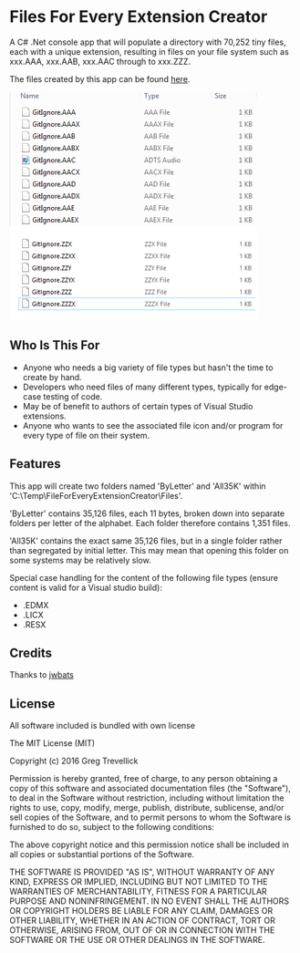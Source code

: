 # Files For Every Extension Creator

A C# .Net console app that will populate a directory with 70,252 tiny files, each with a unique extension, resulting in files on your file system such as xxx.AAA, xxx.AAB, xxx.AAC through to xxx.ZZZ.

The files created by this app can be found [here](https://github.com/GregTrevellick/FilesForEveryExtension).

![File1](winExpl.png)

## Who Is This For
* Anyone who needs a big variety of file types but hasn't the time to create by hand.
* Developers who need files of many different types, typically for edge-case testing of code.
* May be of benefit to authors of certain types of Visual Studio extensions.
* Anyone who wants to see the associated file icon and/or program for every type of file on their system.

## Features

This app will create two folders named 'ByLetter' and 'All35K' within 'C:\Temp\FileForEveryExtensionCreator\Files'. 

'ByLetter' contains 35,126 files, each 11 bytes, broken down into separate folders per letter of the alphabet. Each folder therefore contains 1,351 files. 

'All35K' contains the exact same 35,126 files, but in a single folder rather than segregated by initial letter. This may mean that opening this folder on some systems may be relatively slow.

Special case handling for the content of the following file types (ensure content is valid for a Visual studio build):
* .EDMX
* .LICX
* .RESX

## Credits

Thanks to [jwbats](https://github.com/jwbats/EdmxStuff)

## License

All software included is bundled with own license

The MIT License (MIT)

Copyright (c) 2016 Greg Trevellick

Permission is hereby granted, free of charge, to any person obtaining a copy of this software and associated documentation files (the "Software"), to deal in the Software without restriction, including without limitation the rights to use, copy, modify, merge, publish, distribute, sublicense, and/or sell copies of the Software, and to permit persons to whom the Software is furnished to do so, subject to the following conditions:

The above copyright notice and this permission notice shall be included in all copies or substantial portions of the Software.

THE SOFTWARE IS PROVIDED "AS IS", WITHOUT WARRANTY OF ANY KIND, EXPRESS OR IMPLIED, INCLUDING BUT NOT LIMITED TO THE WARRANTIES OF MERCHANTABILITY, FITNESS FOR A PARTICULAR PURPOSE AND NONINFRINGEMENT. IN NO EVENT SHALL THE AUTHORS OR COPYRIGHT HOLDERS BE LIABLE FOR ANY CLAIM, DAMAGES OR OTHER LIABILITY, WHETHER IN AN ACTION OF CONTRACT, TORT OR OTHERWISE, ARISING FROM, OUT OF OR IN CONNECTION WITH THE SOFTWARE OR THE USE OR OTHER DEALINGS IN THE SOFTWARE.

 
  